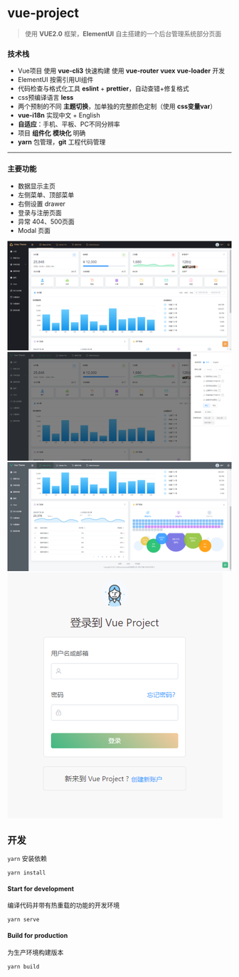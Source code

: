# vue-project

> 使用 **VUE2.0** 框架，**ElementUI** 自主搭建的一个后台管理系统部分页面

### 技术栈

- Vue项目 使用 **vue-cli3** 快速构建 使用 **vue-router** **vuex** **vue-loader** 开发
- ElementUI 按需引用UI组件
- 代码检查与格式化工具 **eslint** + **prettier**，自动查错+修复格式
- css预编译语言 **less**
- 两个预制的不同 **主题切换**，加单独的完整颜色定制（使用 **css变量var**）
- **vue-i18n** 实现中文 + English
- **自适应**：手机、平板、PC不同分辨率
- 项目 **组件化** **模块化** 明确 
- **yarn** 包管理，**git** 工程代码管理
---

### 主要功能

- 数据显示主页
- 左侧菜单、顶部菜单
- 右侧设置 drawer
- 登录与注册页面
- 异常 404、500页面
- Modal 页面


![Preview_1](https://raw.githubusercontent.com/33YANG/vue-project/master/preview/preview_1.PNG)
![Preview_2](https://raw.githubusercontent.com/33YANG/vue-project/master/preview/preview_2.PNG)
![Preview_3](https://raw.githubusercontent.com/33YANG/vue-project/master/preview/preview_3.PNG)
![Preview_4](https://raw.githubusercontent.com/33YANG/vue-project/master/preview/preview_4.PNG)

## 开发

`yarn` 安装依赖
```
yarn install
```

#### Start for development 
编译代码并带有热重载的功能的开发环境
```
yarn serve
```

#### Build for production
为生产环境构建版本
```
yarn build
```
